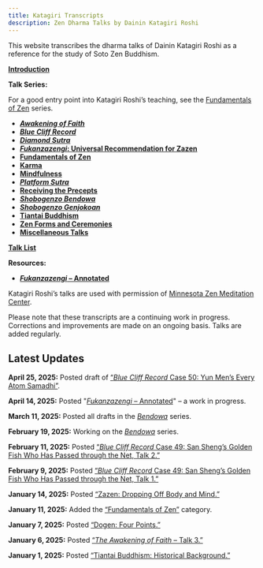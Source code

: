 ```yaml
---
title: Katagiri Transcripts
description: Zen Dharma Talks by Dainin Katagiri Roshi
---
```


This website transcribes the dharma talks of Dainin Katagiri Roshi as a reference for the study of Soto Zen Buddhism.

 [**Introduction**](about)

**Talk Series:**

For a good entry point into Katagiri Roshi’s teaching, see the [Fundamentals of Zen](fundamentals) series.

- [***Awakening of Faith***](awakening-of-faith)
- [***Blue Cliff Record***](blue-cliff-record)
- [***Diamond Sutra***](diamond-sutra)
- [***Fukanzazengi*: Universal Recommendation for Zazen**](fukanzazengi)
- [**Fundamentals of Zen**](fundamentals)
- [**Karma**](karma)
- [**Mindfulness**](mindfulness)
- [***Platform Sutra***](platform-sutra)
- [**Receiving the Precepts**](precepts)
- [***Shobogenzo Bendowa***](bendowa)
- [***Shobogenzo Genjokoan***](genjokoan)
- [**Tiantai Buddhism**](tiantai-buddhism)
- [**Zen Forms and Ceremonies**](zen-forms)
- [**Miscellaneous Talks**](miscellaneous)

[**Talk List**](list)

**Resources:**

- [***Fukanzazengi* – Annotated**](fukanzazengi-annotated)

Katagiri Roshi’s talks are used with permission of [Minnesota Zen Meditation Center](https://www.mnzencenter.org/katagiri-project.html).

Please note that these transcripts are a continuing work in progress. Corrections and improvements are made on an ongoing basis. Talks are added regularly. 

## Latest Updates

**April 25, 2025:** Posted draft of [“*Blue Cliff Record* Case 50: Yun Men’s Every Atom Samadhi”](1984-01-04-Blue-Cliff-Record-Case-50).

**April 14, 2025:** Posted "[*Fukanzazengi* – Annotated](fukanzazengi-annotated)" – a work in progress.

**March 11, 2025:** Posted all drafts in the [*Bendowa*](bendowa) series.

**February 19, 2025:** Working on the [*Bendowa*](bendowa) series.

**February 11, 2025:** Posted [“*Blue Cliff Record* Case 49: San Sheng’s Golden Fish Who Has Passed through the Net, Talk 2.”](1983-12-28-Blue-Cliff-Record-Case-49-Talk-2)

**February 9, 2025:** Posted [“*Blue Cliff Record* Case 49: San Sheng’s Golden Fish Who Has Passed through the Net, Talk 1.”](1983-12-21-Blue-Cliff-Record-Case-49-Talk-1)

**January 14, 2025:** Posted [“Zazen: Dropping Off Body and Mind.”](1987-01-24-Zazen-Dropping-Off-Body-and-Mind)

**January 11, 2025:** Added the [“Fundamentals of Zen”](fundamentals) category.

**January 7, 2025:** Posted [“Dogen: Four Points.”](1987-01-10-Dogen-Four-Points)

**January 6, 2025:** Posted [“*The Awakening of Faith* – Talk 3.”](1984-04-06-Awakening-of-Faith-Talk-3)

**January 1, 2025:** Posted [“Tiantai Buddhism: Historical Background.”](1986-10-31-Tiantai-Buddhism-Talk-1)
